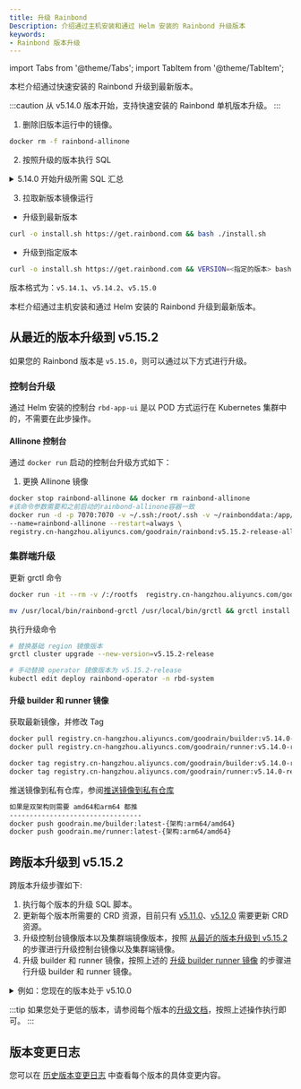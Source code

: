 ```yaml
---
title: 升级 Rainbond
Description: 介绍通过主机安装和通过 Helm 安装的 Rainbond 升级版本
keywords:
- Rainbond 版本升级
---
```

import Tabs from '@theme/Tabs';
import TabItem from '@theme/TabItem';

<Tabs groupId="upgrade">

  <TabItem value="quick" label="快速安装" default>

本栏介绍通过快速安装的 Rainbond 升级到最新版本。

:::caution
从 v5.14.0 版本开始，支持快速安装的 Rainbond 单机版本升级。
:::

1. 删除旧版本运行中的镜像。

```bash
docker rm -f rainbond-allinone 
```

2. 按照升级的版本执行 SQL

<details>
  <summary> 5.14.0 开始升级所需 SQL 汇总</summary>
  <div>

```bash
docker exec -ti rainbond-allinone bash
```

根据自己所跨版本执行升级 sql。

- v5.14.1 --> v5.14.2
```bash
curl https://get.rainbond.com/upgrade-5.14.2.sh | bash
```

  </div>
</details>

3. 拉取新版本镜像运行  

- 升级到最新版本

```bash
curl -o install.sh https://get.rainbond.com && bash ./install.sh
```
- 升级到指定版本
```bash
curl -o install.sh https://get.rainbond.com && VERSION=<指定的版本> bash ./install.sh
```
版本格式为：`v5.14.1`、`v5.14.2`、`v5.15.0`

  </TabItem>
  
  <TabItem value="" label="主机或 Helm">

本栏介绍通过主机安装和通过 Helm 安装的 Rainbond 升级到最新版本。  

## 从最近的版本升级到 v5.15.2

如果您的 Rainbond 版本是 `v5.15.0`，则可以通过以下方式进行升级。

### 控制台升级

通过 Helm 安装的控制台 `rbd-app-ui` 是以 POD 方式运行在 Kubernetes 集群中的，不需要在此步操作。

#### Allinone 控制台

通过 `docker run` 启动的控制台升级方式如下：

1. 更换 Allinone 镜像

```bash
docker stop rainbond-allinone && docker rm rainbond-allinone
#该命令参数需要和之前启动的rainbond-allinone容器一致
docker run -d -p 7070:7070 -v ~/.ssh:/root/.ssh -v ~/rainbonddata:/app/data \
--name=rainbond-allinone --restart=always \
registry.cn-hangzhou.aliyuncs.com/goodrain/rainbond:v5.15.2-release-allinone
```

### 集群端升级

更新 grctl 命令

```bash
docker run -it --rm -v /:/rootfs  registry.cn-hangzhou.aliyuncs.com/goodrain/rbd-grctl:v5.15.2-release copy

mv /usr/local/bin/rainbond-grctl /usr/local/bin/grctl && grctl install
```

执行升级命令

```bash
# 替换基础 region 镜像版本
grctl cluster upgrade --new-version=v5.15.2-release

# 手动替换 operator 镜像版本为 v5.15.2-release
kubectl edit deploy rainbond-operator -n rbd-system
```

#### 升级 builder 和 runner 镜像

获取最新镜像，并修改 Tag

```bash
docker pull registry.cn-hangzhou.aliyuncs.com/goodrain/builder:v5.14.0-release
docker pull registry.cn-hangzhou.aliyuncs.com/goodrain/runner:v5.14.0-release

docker tag registry.cn-hangzhou.aliyuncs.com/goodrain/builder:v5.14.0-release goodrain.me/builder:latest-{架构:arm64/amd64}
docker tag registry.cn-hangzhou.aliyuncs.com/goodrain/runner:v5.14.0-release goodrain.me/runner:latest-{架构:arm64/amd64}
```

推送镜像到私有仓库，参阅[推送镜像到私有仓库](/docs/ops-guide/component/rbd-hub#向集群私有镜像仓库推送镜像)

```bash
如果是双架构则需要 amd64和arm64 都推
---------------------------------
docker push goodrain.me/builder:latest-{架构:arm64/amd64}
docker push goodrain.me/runner:latest-{架构:arm64/amd64}
```

## 跨版本升级到 v5.15.2

跨版本升级步骤如下:

1. 执行每个版本的升级 SQL 脚本。
2. 更新每个版本所需要的 CRD 资源，目前只有 [v5.11.0](https://v5.12-docs.rainbond.com/docs/upgrade/5.11.0-upgrade#%E6%B7%BB%E5%8A%A0%E6%8F%92%E4%BB%B6%E6%89%80%E9%9C%80%E8%B5%84%E6%BA%90)、[v5.12.0](https://v5.12-docs.rainbond.com/docs/upgrade/5.12.0-upgrade#%E6%9B%B4%E6%96%B0%E6%8F%92%E4%BB%B6%E6%89%80%E9%9C%80%E8%B5%84%E6%BA%90) 需要更新 CRD 资源。
3. 升级控制台镜像版本以及集群端镜像版本，按照 [从最近的版本升级到 v5.15.2](#从最近的版本升级到-v5152) 的步骤进行升级控制台镜像以及集群端镜像。
4. 升级 builder 和 runner 镜像，按照上述的 [升级 builder runner 镜像](#升级-builder-和-runner-镜像) 的步骤进行升级 builder 和 runner 镜像。

<details>
  <summary>例如：您现在的版本处于 v5.10.0</summary>
  <div>

1. 先执行每个版本所需要的 SQL 升级脚本。

```bash
# 进入控制台容器内
docker exec -it rainbond-allinone bash

# 在控制台容器内执行 5.10.1 版本升级SQL
curl https://get.rainbond.com/upgrade-5.10.1.sh | bash

# 在控制台容器内执行 5.11.0 版本升级SQL
curl https://get.rainbond.com/upgrade-5.11.0.sh | bash

## 5.12.0 无 SQL 升级

## 5.13.0 无 SQL 升级

## 5.14.0 无 SQL 升级

## 5.14.1 无 SQL 升级

# 在控制台容器内执行 5.14.2 版本升级SQL
curl https://get.rainbond.com/upgrade-5.14.2.sh | bash

# v5.15.0 无 SQL 升级

# v5.15.1 无 SQL 升级

# v5.15.2 无 SQL 升级

```

2. 更新 CRD 资源 [v5.11.0](https://v5.12-docs.rainbond.com/docs/upgrade/5.11.0-upgrade#%E6%B7%BB%E5%8A%A0%E6%8F%92%E4%BB%B6%E6%89%80%E9%9C%80%E8%B5%84%E6%BA%90)、[v5.12.0](https://v5.12-docs.rainbond.com/docs/upgrade/5.12.0-upgrade#%E6%9B%B4%E6%96%B0%E6%8F%92%E4%BB%B6%E6%89%80%E9%9C%80%E8%B5%84%E6%BA%90)。

3. 升级控制台镜像以及集群端镜像版本，按照 [从最近的版本升级到 v5.15.0](#从最近的版本升级到-v5150) 的步骤进行升级。


  </div>
</details>


:::tip
如果您处于更低的版本，请参阅每个版本的[升级文档](https://v5.12-docs.rainbond.com/docs/upgrade/)，按照上述操作执行即可。
:::

  </TabItem>
</Tabs>

## 版本变更日志

您可以在 [历史版本变更日志](/community/change/) 中查看每个版本的具体变更内容。

